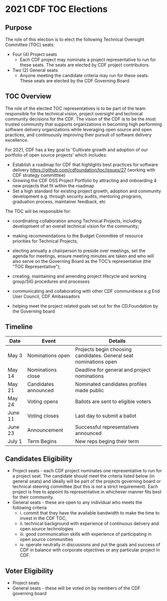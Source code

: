 # 2021 CDF TOC Elections

## Purpose

The role of this election is to elect the following Technical Oversight Committee (TOC) seats:
   * Four (4) Project seats 
      * Each CDF project may nominate a project representative to run for these seats. The seats are elected by CDF project contributors. 
   * Two (2) General seats 
      * Anyone meeting the candidate criteria may run for these seats. These seats are elected by the CDF Governing Board.

## TOC Overview

The role of the elected TOC representatives is to be part of the team responsible for the technical vision, project oversight and technical community decisions for the CDF. 
The vision of the CDF is to be the most trusted community that supports organizations in becoming high performing software delivery organizations while leveraging open source and open practices, and continuously improving their pursuit of software delivery excellence. 

For 2021, CDF has a key goal to 'Cultivate growth and adoption of our portfolio of open source projects' which includes:
  - Establish a roadmap for CDF that highlights best practices for software delivery  https://github.com/cdfoundation/toc/issues/27 (working with CDF strategy committtee)
  - Growing the CDF OSS Project Portfolio by attracting and onboarding 4 new projects that fit within the roadmap
  - Set a high standard for existing project growth, adoption and community development e.g. through security audits, mentoring programs, graduation process, maintainer feedback, etc 

The TOC will be responsible for:
  - coordinating collaboration among Technical Projects, including development of an overall technical vision for the community;

  - making recommendations to the Budget Committee of resource priorities for Technical Projects;

 -  electing annually a chairperson to preside over meetings, set the agenda for meetings, ensure meeting minutes are taken and who will also serve on the Governing Board as the TOC’s representative (the "TOC Representative");

  - creating, maintaining and amending project lifecycle and working group/SIG procedures and processes

  - communicating and collaborating with other CDF communitiese e.g End User Council, CDF Ambassadors 
  
  - helping meet the project related goals set out for the CD.Foundation by the Governing board

## Timeline

| Date  | Event | Details  |
| ----- | ----- | -------- |
| May 3 | Nominations open | Projects begin choosing candidates. General seat nominations open |
| May 14 | Nominations close | Deadline for general and project nominations |
| May 21 | Candidates announced | Nominated candidates profiles made public |
| May 24 | Voting opens | Ballots are sent to eligible voters | 
| June 11 | Voting closes | Last day to submit a ballot | 
| June 23 | Announcement | Successful representatives announced | 
| July 1 | Term Begins | New reps beging their term | 


## Candidates Eligibility

  * Project seats - each CDF project nominates one representative to run for a project seat.  The candidate should meet the criteria listed below (in general seats) and ideally will be part of the projects governing board or technical steering committee (but this is not a strict requirement). Each project is free to appoint its representative in whichever manner fits best for their community. 
  * General seats - these are open to any individual who meets the following criteria
  	-	i. commit that they have the available bandwidth to make the time to invest in the CDF TOC,
  	-	ii. technical background with experience of continuous delivery and open source technologies 
  	-	iii. good communication skills with experience of participating in open source communities 
    - iv. operate neutrally in discussions and put the goals and success of CDF in balance with corporate objectives or any particular project in CDF.

## Voter Eligibility
  * Project seats
  * General seats - these will be voted on by members of the CDF governing board  
